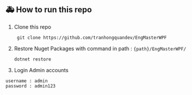 ## 🚑 How to run this repo
1. Clone this repo 

   ```
    git clone https://github.com/tranhongquandev/EngMasterWPF
   ```
2. Restore Nuget Packages with command in path : ``` {path}/EngMasterWPF/ ```
    ```
    dotnet restore
    ```
3. Login Admin accounts
```
username : admin
password : admin123
```
